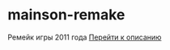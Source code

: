 # mainson-remake
Ремейк игры 2011 года
[Перейти к описанию](https://github.com/SergFrost/mainson-remake/blob/master/%D0%9F%D1%80%D0%BE%D1%87%D1%82%D0%B8%20%D0%BC%D0%B5%D0%BD%D1%8F.md)
